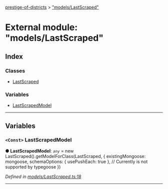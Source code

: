 [prestige-of-districts](../README.md) > ["models/LastScraped"](../modules/_models_lastscraped_.md)

# External module: "models/LastScraped"

## Index

### Classes

* [LastScraped](../classes/_models_lastscraped_.lastscraped.md)

### Variables

* [LastScrapedModel](_models_lastscraped_.md#lastscrapedmodel)

---

## Variables

<a id="lastscrapedmodel"></a>

### `<Const>` LastScrapedModel

**● LastScrapedModel**: *`any`* =  new LastScraped().getModelForClass(LastScraped, {
  existingMongoose: mongoose,
  schemaOptions: { usePushEach: true }, // Currently is not supported by typegoose
})

*Defined in [models/LastScraped.ts:18](https://github.com/YarosJ/prestige-of-districts/blob/17f0d7b/models/LastScraped.ts#L18)*

___

